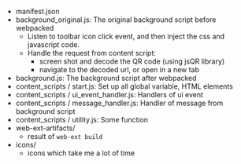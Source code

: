 - manifest.json
- background_original.js: The original background script before webpacked
  - Listen to toolbar icon click event, and then inject the css and javascript code.
  - Handle the request from content script:
    - screen shot and decode the QR code (using jsQR library)
    - navigate to the decoded url, or open in a new tab
- background.js: The background script after webpacked
- content_scripts / start.js: Set up all global variable, HTML elements 
- content_scripts / ui_event_handler.js: Handlers of ui event
- content_scripts / message_handler.js: Handler of message from background script
- content_scripts / utility.js: Some function
- web-ext-artifacts/
  - result of `web-ext build`
- icons/
  - icons which take me a lot of time